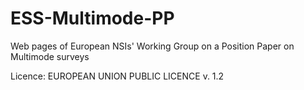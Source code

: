 # ESS-Multimode-PP
Web pages of European NSIs' Working Group on a Position Paper on Multimode surveys


Licence: EUROPEAN UNION PUBLIC LICENCE v. 1.2
